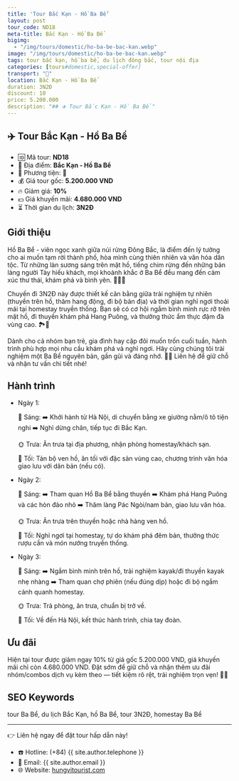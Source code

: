 ```yaml
---
title: 'Tour Bắc Kạn - Hồ Ba Bể'
layout: post
tour_code: ND18
meta-title: Bắc Kạn - Hồ Ba Bể
bigimg:
  - "/img/tours/domestic/ho-ba-be-bac-kan.webp"
image: "/img/tours/domestic/ho-ba-be-bac-kan.webp"
tags: tour bắc kạn, hồ ba bể, du lịch đông bắc, tour nội địa
categories: [tours#domestic,special-offer]
transport: "🚌"
location: Bắc Kạn - Hồ Ba Bể
duration: 3N2Đ
discount: 10
price: 5.200.000
description: "## ✈️ Tour Bắc Kạn - Hồ Ba Bể"
---
```


## ✈️ Tour Bắc Kạn - Hồ Ba Bể 

- 🆔 Mã tour: **ND18**
- 📍 Địa điểm: **Bắc Kạn - Hồ Ba Bể**
- 🚗 Phương tiện: **🚌**
- 💰 Giá tour gốc: **5.200.000 VND**
- 🔥 Giảm giá: **10%**
- 💵 Giá khuyến mãi: **4.680.000 VND**
- ⏳ Thời gian du lịch: **3N2Đ**

## Giới thiệu
Hồ Ba Bể - viên ngọc xanh giữa núi rừng Đông Bắc, là điểm đến lý tưởng cho ai muốn tạm rời thành phố, hòa mình cùng thiên nhiên và văn hóa dân tộc. Từ những làn sương sáng trên mặt hồ, tiếng chim rừng đến những bản làng người Tày hiếu khách, mọi khoảnh khắc ở Ba Bể đều mang đến cảm xúc thư thái, khám phá và bình yên. 🚣‍♀️🌿

Chuyến đi 3N2Đ này được thiết kế cân bằng giữa trải nghiệm tự nhiên (thuyền trên hồ, thăm hang động, đi bộ bản địa) và thời gian nghỉ ngơi thoải mái tại homestay truyền thống. Bạn sẽ có cơ hội ngắm bình minh rực rỡ trên mặt hồ, đi thuyền khám phá Hang Puông, và thưởng thức ẩm thực đậm đà vùng cao. 🏞️🍲

Dành cho cả nhóm bạn trẻ, gia đình hay cặp đôi muốn trốn cuối tuần, hành trình phù hợp mọi nhu cầu khám phá và nghỉ ngơi. Hãy cùng chúng tôi trải nghiệm một Ba Bể nguyên bản, gần gũi và đáng nhớ. 📸✨ Liên hệ để giữ chỗ và nhận tư vấn chi tiết nhé!

## Hành trình
- Ngày 1:

  🌅 Sáng: ➡️ Khởi hành từ Hà Nội, di chuyển bằng xe giường nằm/ô tô tiện nghi ➡️ Nghỉ dừng chân, tiếp tục đi Bắc Kạn.

  🌞 Trưa: Ăn trưa tại địa phương, nhận phòng homestay/khách sạn.

  🌙 Tối: Tản bộ ven hồ, ăn tối với đặc sản vùng cao, chương trình văn hóa giao lưu với dân bản (nếu có).  
- Ngày 2:

  🌅 Sáng: ➡️ Tham quan Hồ Ba Bể bằng thuyền ➡️ Khám phá Hang Puông và các hòn đảo nhỏ ➡️ Thăm làng Pác Ngòi/nam bản, giao lưu văn hóa.

  🌞 Trưa: Ăn trưa trên thuyền hoặc nhà hàng ven hồ.

  🌙 Tối: Nghỉ ngơi tại homestay, tự do khám phá đêm bản, thưởng thức rượu cần và món nướng truyền thống.  
- Ngày 3:

  🌅 Sáng: ➡️ Ngắm bình minh trên hồ, trải nghiệm kayak/đi thuyền kayak nhẹ nhàng ➡️ Tham quan chợ phiên (nếu đúng dịp) hoặc đi bộ ngắm cảnh quanh homestay.

  🌞 Trưa: Trả phòng, ăn trưa, chuẩn bị trở về.

  🌙 Tối: Về đến Hà Nội, kết thúc hành trình, chia tay đoàn.

## Ưu đãi
Hiện tại tour được giảm ngay 10% từ giá gốc 5.200.000 VND, giá khuyến mãi chỉ còn 4.680.000 VND. Đặt sớm để giữ chỗ và nhận thêm ưu đãi nhóm/combos dịch vụ kèm theo — tiết kiệm rõ rệt, trải nghiệm trọn vẹn! 🎉💸

## SEO Keywords
tour Ba Bể, du lịch Bắc Kạn, hồ Ba Bể, tour 3N2Đ, homestay Ba Bể

---

👉 Liên hệ ngay để đặt tour hấp dẫn này!

- ☎️ Hotline: (+84) {{ site.author.telephone }}
- 📧 Email: {{ site.author.email }}
- 🌐 Website: [hungvitourist.com](https://hungvitourist.com)


